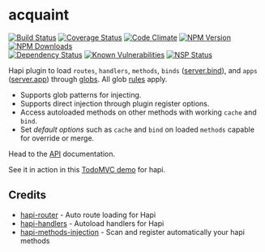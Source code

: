 # acquaint
[![Build Status](https://travis-ci.org/genediazjr/acquaint.svg?branch=master)](https://travis-ci.org/genediazjr/acquaint)
[![Coverage Status](https://coveralls.io/repos/github/genediazjr/acquaint/badge.svg?branch=master)](https://coveralls.io/github/genediazjr/acquaint?branch=master)
[![Code Climate](https://codeclimate.com/github/genediazjr/acquaint/badges/gpa.svg)](https://codeclimate.com/github/genediazjr/acquaint)
[![NPM Version](https://badge.fury.io/js/acquaint.svg)](https://www.npmjs.com/acquaint)
[![NPM Downloads](https://img.shields.io/npm/dt/acquaint.svg?maxAge=2592000)](https://www.npmjs.com/acquaint)<br>
[![Dependency Status](https://david-dm.org/genediazjr/acquaint.svg)](https://david-dm.org/genediazjr/acquaint)
[![Known Vulnerabilities](https://snyk.io/test/github/genediazjr/acquaint/badge.svg)](https://snyk.io/test/github/genediazjr/acquaint)
[![NSP Status](https://nodesecurity.io/orgs/genediazjr/projects/0529cc6b-00ac-49bb-a99c-96f7405222ba/badge)](https://nodesecurity.io/orgs/genediazjr/projects/0529cc6b-00ac-49bb-a99c-96f7405222ba)

Hapi plugin to load `routes`, `handlers`, `methods`, `binds` ([server.bind](http://hapijs.com/api#serverbindcontext)), and `apps` ([server.app](http://hapijs.com/api#serverapp)) through [globs](https://github.com/isaacs/node-glob).
All glob [rules](https://github.com/isaacs/node-glob/blob/master/README.md) apply.

* Supports glob patterns for injecting.
* Supports direct injection through plugin register options.
* Access autoloaded methods on other methods with working `cache` and `bind`.
* Set *default options* such as `cache` and `bind` on loaded `methods` capable for override or merge.

Head to the [API](API.md) documentation.

See it in action in this [TodoMVC demo](https://github.com/genediazjr/hapitodo) for hapi.

## Credits
* [hapi-router](https://github.com/bsiddiqui/hapi-router) - Auto route loading for Hapi
* [hapi-handlers](https://github.com/ar4mirez/hapi-handlers) - Autoload handlers for Hapi
* [hapi-methods-injection](https://github.com/amgohan/hapi-methods-injection) - Scan and register automatically your hapi methods
